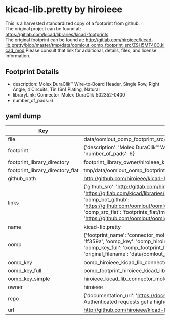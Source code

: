# kicad-lib.pretty by hiroieee  
This is a harvested standardized copy of a footprint from github.  
The original project can be found at:  
https://gitlab.com/kicad/libraries/kicad-footprints  
The original footprint can be found at:
http://gitlab.com/hiroieee/kicad-lib.pretty/blob/master/tmp/data/oomlout_oomp_footprint_src/ZSH5MT40C.kicad_mod
Please consult that link for additional, details, files, and license information.  
## Footprint Details
* description: Molex DuraClik™ Wire-to-Board Header, Single Row, Right Angle, 4 Circuits, Tin (Sn) Plating, Natural  
* libraryLink: Connector_Molex_DuraClik_502352-0400  
* number_of_pads: 6  
## yaml dump  
| Key | Value |  
| --- | --- |  
| file | data/oomlout_oomp_footprint_src/kicad-lib.pretty/Connector_Molex_DuraClik_502352-0400.kicad_mod |  
| footprint | {'description': 'Molex DuraClik™ Wire-to-Board Header, Single Row, Right Angle, 4 Circuits, Tin (Sn) Plating, Natural', 'libraryLink': 'Connector_Molex_DuraClik_502352-0400', 'number_of_pads': 6} |  
| footprint_library_directory | footprint_library_owner/hiroieee_kicad-lib.pretty |  
| footprint_library_directory_flat | tmp/data/oomlout_oomp_footprint_src/footprints_flat/hiroieee_kicad_lib_connector_molex_duraclik_502352_0400/working |  
| github_path | http://github.com/hiroieee/kicad-lib.pretty/blob/master/tmp/data/oomlout_oomp_footprint_src/Connector_Molex_DuraClik_502352-0400.kicad_mod |  
| links | {'github_src': 'http://gitlab.com/hiroieee/kicad-lib.pretty/blob/master/tmp/data/oomlout_oomp_footprint_src/ZSH5MT40C.kicad_mod', 'github_src_repo': 'https://gitlab.com/kicad/libraries/kicad-footprints', 'oomp_bot': 'tmp/data/oomlout_oomp_footprint_src/footprints/hiroieee_kicad_lib_connector_molex_duraclik_502352_0400/working', 'oomp_bot_github': 'https://github.com/oomlout/oomlout_oomp_footprint_bot/tree/main/tmp/data/oomlout_oomp_footprint_src/footprints/hiroieee_kicad_lib_connector_molex_duraclik_502352_0400/working', 'oomp_src_flat': 'footprints_flat/tmp/data/oomlout_oomp_footprint_src/footprints_flat/hiroieee_kicad_lib_connector_molex_duraclik_502352_0400/working', 'oomp_src_flat_github': 'https://github.com/oomlout/oomlout_oomp_footprint_src/tree/main/tmp/data/oomlout_oomp_footprint_src/footprints_flat/hiroieee_kicad_lib_connector_molex_duraclik_502352_0400/working'} |  
| name | kicad-lib.pretty |  
| oomp | {'footprint_name': 'connector_molex_duraclik_502352_0400', 'library_name': 'kicad_lib', 'md5': 'ff359aada9578e3c4aac4aff7c56cadb', 'md5_10': 'ff359aada9', 'md5_5': 'ff359', 'md5_6': 'ff359a', 'oomp_key': 'oomp_hiroieee_kicad_lib_connector_molex_duraclik_502352_0400', 'oomp_key_extra': 'oomp_footprint_hiroieee_kicad_lib_connector_molex_duraclik_502352_0400', 'oomp_key_full': 'oomp_footprint_hiroieee_kicad_lib_connector_molex_duraclik_502352_0400_ff359a', 'oomp_key_simple': 'hiroieee_kicad_lib_connector_molex_duraclik_502352_0400', 'original_filename': 'data/oomlout_oomp_footprint_src/kicad-lib.pretty/Connector_Molex_DuraClik_502352-0400.kicad_mod', 'owner_name': 'hiroieee'} |  
| oomp_key | oomp_hiroieee_kicad_lib_connector_molex_duraclik_502352_0400 |  
| oomp_key_full | oomp_footprint_hiroieee_kicad_lib_connector_molex_duraclik_502352_0400 |  
| oomp_key_simple | hiroieee_kicad_lib_connector_molex_duraclik_502352_0400 |  
| owner | hiroieee |  
| repo | {'documentation_url': 'https://docs.github.com/rest/overview/resources-in-the-rest-api#rate-limiting', 'message': "API rate limit exceeded for 84.66.142.224. (But here's the good news: Authenticated requests get a higher rate limit. Check out the documentation for more details.)"} |  
| url | http://github.com/hiroieee/kicad-lib.pretty |  

